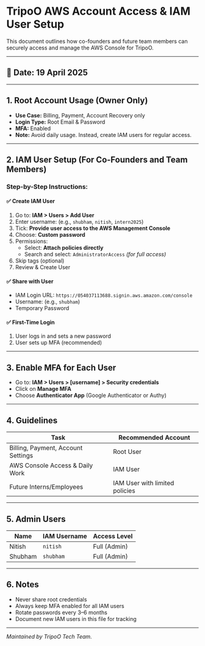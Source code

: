 # TripoO AWS Account Access & IAM User Setup

This document outlines how co-founders and future team members can securely access and manage the AWS Console for TripoO.

---

## 📅 Date: 19 April 2025

---

## 1. Root Account Usage (Owner Only)
- **Use Case:** Billing, Payment, Account Recovery only
- **Login Type:** Root Email & Password
- **MFA:** Enabled
- **Note:** Avoid daily usage. Instead, create IAM users for regular access.

---

## 2. IAM User Setup (For Co-Founders and Team Members)

### Step-by-Step Instructions:

#### ✅ Create IAM User
1. Go to: **IAM > Users > Add User**
2. Enter username: (e.g., `shubham`, `nitish`, `intern2025`)
3. Tick: **Provide user access to the AWS Management Console**
4. Choose: **Custom password**
5. Permissions:
   - Select: **Attach policies directly**
   - Search and select: `AdministratorAccess` *(for full access)*
6. Skip tags (optional)
7. Review & Create User

#### ✅ Share with User
- IAM Login URL: `https://054037113688.signin.aws.amazon.com/console`
- Username: (e.g., `shubham`)
- Temporary Password

#### ✅ First-Time Login
1. User logs in and sets a new password
2. User sets up MFA (recommended)

---

## 3. Enable MFA for Each User
- Go to: **IAM > Users > [username] > Security credentials**
- Click on **Manage MFA**
- Choose **Authenticator App** (Google Authenticator or Authy)

---

## 4. Guidelines

| Task | Recommended Account |
|------|----------------------|
| Billing, Payment, Account Settings | Root User |
| AWS Console Access & Daily Work | IAM User |
| Future Interns/Employees | IAM User with limited policies |

---

## 5. Admin Users
| Name | IAM Username | Access Level |
|------|--------------|--------------|
| Nitish | `nitish` | Full (Admin) |
| Shubham | `shubham` | Full (Admin) |

---

## 6. Notes
- Never share root credentials
- Always keep MFA enabled for all IAM users
- Rotate passwords every 3–6 months
- Document new IAM users in this file for tracking

---

*Maintained by TripoO Tech Team.*

